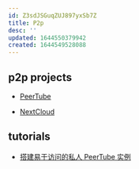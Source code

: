 ```yaml
---
id: Z3sdJSGuqZUJ897yxSb7Z
title: P2p
desc: ''
updated: 1644550379942
created: 1644549528088
---
```



## p2p projects

- [PeerTube](https://github.com/megabitsenmzq/Tutorials/blob/master/PeerTube/index.md)

- [NextCloud](https://github.com/nextcloud/server)



## tutorials

- [搭建易于访问的私人 PeerTube 实例](https://github.com/megabitsenmzq/Tutorials/blob/master/PeerTube/index.md) 
